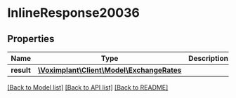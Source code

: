 # InlineResponse20036

## Properties
Name | Type | Description | Notes
------------ | ------------- | ------------- | -------------
**result** | [**\Voximplant\Client\Model\ExchangeRates**](ExchangeRates.md) |  | [optional] 

[[Back to Model list]](../README.md#documentation-for-models) [[Back to API list]](../README.md#documentation-for-api-endpoints) [[Back to README]](../README.md)


